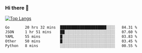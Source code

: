 ### Hi there 👋

<!--
**3Xpl0it3r/3Xpl0it3r** is a ✨ _special_ ✨ repository because its `README.md` (this file) appears on your GitHub profile.

Here are some ideas to get you started:

- 🔭 I’m currently working on ...
- 🌱 I’m currently learning ...
- 👯 I’m looking to collaborate on ...
- 🤔 I’m looking for help with ...
- 💬 Ask me about ...
- 📫 How to reach me: ...
- 😄 Pronouns: ...
- ⚡ Fun fact: ...
-->


[![Top Langs](https://github-readme-stats.vercel.app/api/top-langs/?username=3Xpl0it3r&layout=compact)](https://github.com/3Xpl0it3r/3Xpl0it3r)

<!--START_SECTION:waka-->

```txt
Go       20 hrs 32 mins  █████████████████████░░░░   84.31 %
JSON     1 hr 51 mins    ██░░░░░░░░░░░░░░░░░░░░░░░   07.60 %
YAML     55 mins         █░░░░░░░░░░░░░░░░░░░░░░░░   03.83 %
Other    50 mins         █░░░░░░░░░░░░░░░░░░░░░░░░   03.45 %
Python   8 mins          ░░░░░░░░░░░░░░░░░░░░░░░░░   00.55 %
```

<!--END_SECTION:waka-->
